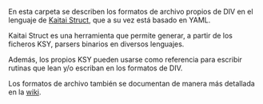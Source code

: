 En esta carpeta se describen los formatos de archivo propios de DIV en el lenguaje de [Kaitai Struct](http://kaitai.io/), que a su vez está basado en YAML.

Kaitai Struct es una herramienta que permite generar, a partir de los ficheros KSY, parsers binarios en diversos lenguajes.

Además, los propios KSY pueden usarse como referencia para escribir rutinas que lean y/o escriban en los formatos de DIV.

Los formatos de archivo también se documentan de manera más detallada en la [wiki](https://github.com/vii1/DIV/wiki/Formatos-de-archivo).
